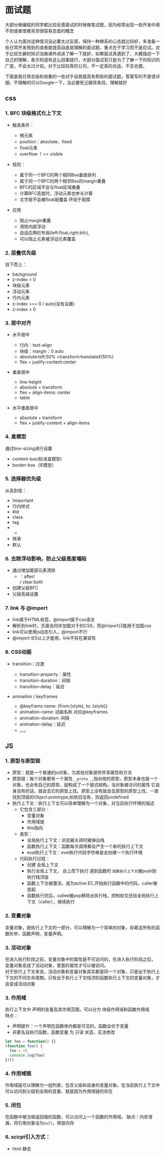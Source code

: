 # 面试题
大部分做编程的同学都比较反感面试的时候做笔试题，因为经常出现一些开发中用不到或者很难背但很容易百度的概念  

个人认为面对这种情况没必要太过反感，保持一种佛系的心态就比较好，多准备一些日常开发用到的或者能提高自底层理解的面试题，重点在于学习而不是应试。对于比较生僻的知识当做课外阅读了解一下就好，如果面试真遇到了，大概描述一下自己的理解，表示知道有这么回事就行，大部分面试官只是为了了解一下你知识的广度，不会太过计较。对于比较较真的公司，不一定真的合适，不去也罢。  

下面是我日常总结和收集的一些对于自我提高有帮助的面试题，答案写的不是很详细，不理解的可以Google一下，没必要死记硬背条目，理解就好


## css
### 1. BFC 块级格式化上下文
- 触发条件： 
  - 根元素
  - position：absolute、fixed
  - float元素
  - overflow ！== visible

- 规则：
  - 属于同一个BFC的两个相同Box垂直排列
  - 属于同一个BFC的两个相邻Box的margin重叠 
  - BFC的区域不会与float区域重叠
  - 计算BFC高度时，浮动元素也参与计算
  - 文字层不会被float层覆盖  环绕于周围

- 应用
  - 阻止margin重叠
  - 清除内部浮动
  - 自适应两栏布局(left:float,right:bfc),
  - 可以阻止元素被浮动元素覆盖

### 2. 层叠优先级 
自下而上：
- background
- z-index < 0
- 块级元素
- 浮动元素
- 行内元素
- z-index === 0 / auto(没有设置)
- z-index > 0
  
### 3. 居中对齐
- 水平居中
  - 行内：text-align
  - 块级：margin：0 auto
  - absolute:left:50% +transform:translateX(50%)
  - flex + justify-content:center
- 垂直居中
  - line-height
  - absolute + transform
  - flex + align-items: center
  - table

- 水平垂直居中
  - absolute + transform
  - flex + justify-content + align-items

### 4. 盒模型
通过box-sizing进行设置
- content-box(标准盒模型)
- border-box（IE模型）

### 5. 选择器优先级
从高到低：
- !important
- 行内样式
- #id
- class
- tag
- *
- 继承
- 默认

### 6. 去除浮动影响，防止父级高度塌陷   

- 通过增加尾部元素清除
  - ：after/ <br> / clear:both
- 创建父级BFC
- 父级高端设置

### 7. link 与 @import
- link属于HTML标签，@import属于css语法
- 解析到link时，页面会同步加载对于的CSS，而@import只能用于加载css
- link可以使用js动态引入，@import不行
- @import IE5以上才能用，link不存在兼容性

### 8. CSS动画
- transition：过渡
  - transition-property：属性
  - transition-duration：间隔
  - transition-delay：延迟

- animation / keyframes
  - @keyframs name: {from:{style}, to: {style}}
  - animation-name: 动画名称 对应@keyframes
  - animation-duration: 间隔
  - animation-delay：延迟
  - 。。。

## JS

### 1. 原型与原型链
- 原型：就是一个普通的js对象，为其他对象提供共享属性和方法
- 原型链：每个对象都有一个属性`__proto__`,指向他的原型，原型本身也是一个对象，也会有自己的原型，就构成了一个链式结构。当对象被访问的属性 它自身没有的话，就会去它的原型上找，原型上没有就会去原型的原型上找，一直找到顶级的Object.prototype,如依旧没有，则返回undefined
- 执行上下文：执行上下文可以简单理解为一个对象，对当前执行环境的描述
    - 它包含三部分：
      - 变量对象
      - 作用域链
      - this指向
    - 类型：
      - 全局执行上下文：浏览器关闭时被弹出栈
      - 函数执行上下文：函数每次调用都会产生一个新的执行上下文
      - eval执行上下文：evel执行代码字符串是会创建一个执行环境
    - 代码执行过程：
      - 创建 全局上下文
      - 执行全局上下文， 自上而下执行 遇到函数时 `函数执行上下文`被push到执行栈顶层
      - 函数上下文被激活，成为active EC,开始执行函数中的代码，caller被挂起
      - 函数执行完后，callee被pop移除出执行栈，控制权交还给全局执行上下文（caller），继续执行

### 2. 变量对象
变量对象，是执行上下文的一部分，可以理解为一个简单的对象，存着这所有的函数形参、函数声明、变量声明。
### 3. 活动对象
在进入执行阶段之前，变量对象中的属性是不可访问的，在进入执行阶段之后， 变量对象变成了活动对象，里面的属性才可以被访问。  
对于执行上下文来说，活动对象和变量对象其实都是同一个对象，只是出于执行上下文的不同生命周期。只有出于执行上下文栈顶的函数执行上下文的变量对象，才会变成活动对象
### 3. 作用域
执行上下文中 声明的变量及其作用范围，可以分为 块级作用域和函数作用域  
特点：
- 声明提升：一个声明在函数体内都是可见的，函数会优于变量
- 非匿名自执行函数，函数变量 为 只读 状态，无法修改
```js
let foo = function() {}
(function foo() {
  foo = 10
  console.log(foo)
}())
```
### 4. 作用域链
作用域链可以理解为一组列表，包含父级和自身的变量对象。在当前执行上下文中可以访问到父级到全局的变量，就是因为作用域链的存在

### 5. 闭包
在函数中被当做返回值的函数，可以访问上一个函数的作用域。 
缺点：内存泄漏，将引用对象设为`null`，释放内存

### 6. scirpt引入方式：
- html 静态<script>标签
- js 动态插入<script>
- <script defer>: 立即下载，不影响其他操作；文档解析完成之后执行，也就是解析到</html>后再执行
- <script async>: 立即下载，不影响其他操作；下载完立即执行，暂停HTML解析

### 7. 对象拷贝
- 浅拷贝：以赋值的形式拷贝对象，指向的时同一个地址
- 深拷贝：递归+类型判断
  
### 8. new运算符的执行过程
- 新生成一个对象
- 设置原型：obj.__proto__ = FunctionA.prototype
- 绑定this: FunctionA.call(this)
- 返回新对象（如果改造函数没有的话）

### 9. instanceof原理
在原型链上如果能找到`constructor.prototype` 与 该构造函数的`prototype`相等，就返回true

### 10. 类型判断


## Vue
### 1. MVVM的原理？
- 传统的是mvc，需要手动将数据渲染到页面上。
- 随着前端业务越来越复杂，将中间层做了抽离，封装成框架，比如Vue，也就是我们说`VM`层，实现一个双向绑定

### 2. 请说一下响应式数据的原理？
- 思路：在初始化时传入`data`，对所有属性使用`defineProperty`进行重新定义，在`getter`和`setter`中添加拦截，当页面获取对应属性是进行依赖收集(收集当前组件的watcher),当属性发生变化时通知相关依赖进行更新操作。
- 源码：调用`initData`初始化data数据 =》调用`new Observer`对数据进行观察 =》 通过`this.walk(value)`进行对象的处理 =》 通过`defineReactive`实现对属性的响应式处理 =》 通过`Object.defineProperty`重新定义`getter`和`setter`
- 取值：在`getter`中调用`dep.depend`进行依赖收集
- 设值：在`setter`中调用`dep.notify`除非数据对应的依赖进行更新

### 3. Vue是如何检测数组的变化的？
- 重写数组原型，对可以改变原有数组的方法进行劫持，调用`notify`手动触发更新，然后对插入的新对象进行监听
- 可以改变原有数组的方法: push/pop/shift/unshift/sort/splice/reverse
- 改变数组的原型`let proto = Object.create(Array.prototype); arr.__proto__ = proto`
- 对插入元素的方法单独处理`push,unshift,splice,`对插入的对象进行检测

### 4. 为什么Vue采用异步渲染？
- Vue采用的是组件更新，如果不采用异步更新的话，每次更新数据都会更新组件，为了性能上的考虑，在本轮数据更新后，再去异步更新视图
- 数据更新是调用`notify`通知数据更新 =》 调用`watcher.update` =》 调用`queuewatcher`将wetcher`push`的更新队列中，通过`watcher.id`进行去重 =>在`nextTick`中异步执行`flushSchedulerQueue` =》调用`watcher.run`更新视图，并触发一些钩子

### 5. nextTick实现原理
- 核心是异步。将`cb`push到`callbacks`队列中，创建微任务去清空队列
- promise =》 mutationObserver => setImmidiate

### 6. Vue中的Computed的特点
- Computed和Watch都是一个`watcher`，区别是具备缓存，当依赖发生变化时更新视图。
- initComputed =>new Watcher => defineComputed => createCompuedGetter

### 7. watch的deep是如何实现的？
- 核心是递归

### 8. Vue生命周期？每个生命周期适合做哪些事？
- created： 实例创建完成，发送请求
- mounted： 进行DOM操作
- beforeUpdate：更改状态，不会触发附加的重新渲染
- destroyed: 进行优化操作，如清空定时器 解除事件

### 9. Vue模板编译原理
- 通过正则解析标签，通过`with`改变作用域，再包装成函数
  ```js
  let render = `with(this){return ${code}}`
  let renderFn = new Function(render)
  ```

### 14. 用vnode来描述一个DOM结构
- 会将`template` => ast`语法树 => render函数 => `虚拟dom`
  ```js
  {ta, data, key, children,text}
  ```

### 15. diff算法的时间复杂度
- 先同级比较，再比较子节点；先判断一方有子节点另一方没有子节点的情况；比较都有子节点的情况；递归比较子节点

### 16. v-for为什么需要`key`
- 在组件更新时，会进行组件复用，通过`tag`和`key`去判断是否是同一个组件

### 17. 描述组件渲染和更新的过程
- 渲染组件是，会通过`Vue.extend`方法构建子组件的构造函数，并进行实例化。最终手动调用`$mount`进行挂载，更新组件是会进行`patchVnode`流程
- new Vnode => createComponent => 

### 18. Vue中data为什么是函数？
- 组件复用会创建多个实例，防止多个实例共享一个data对象





### 各种实现流程
### 1. promise是怎么实现的？
promise的核心就是一个then方法，还有两个值value和reason，分别保存成功时的值和失败的原因，还有三个状态：fulfilled,padding,rejected.  
then方法的核心是创建并返回一个新的promise，在excutor中将成功和失败的回调push到对应的回调栈中，在调用resolve或reject函数时创建一个微任务清空回调栈
resolve负责将用户传的value赋值给新的promise实例的value属性，在调用成功的回调的时候 传给onfulfilled
```js
let p = new Promsie((resolve, reject) => {
    resolve(value)
})
p.then(function onfulfilled(res) => {
    return value
}).then(function onfulfilled(res) => {
    
})
```

### 2. VueX是怎么实现的？
首先实现install方法进行插件注册，通过Vue.mixin函数 在beforeCreate钩子中 将所有组件的实例都添加一个$store属性，可以访问到store实例

创建一个Vue实例，将state放到vm实例的data上，从而实现响应式，重写一下state的getter，访问state时都从vm实例上拿数据

### 3. 如何封装Element的table和form组件？



### 4. bable的polifile和runtime的区别？
- bable的默认配置只会将新的语法转换成es5,不会转换api,像promise、set、map这种全局对象。
- 当运行环境中没有用到的api时，polyfill会做兼容，实现一些全局方法，同时也会污染全局变量
- babel-runtime不会污染全局方法，当没有相应的api时，runtime会自动引入。但是runtime不能转码实例上的方法，比如`'hello'.includes('l')`

### 5. git flow:
> git 分支的本质是指向提交对象的可变指针。  
> tag 和branch类似，都是指针，但是是固定的，不能commit，只能checkout；branch是可变指针
- 首先我们会有一个production分支，通常用master分支代替，包含最新发布到生产环境的代码，这个分支不能修改，只能从其他分支合并。
- develop分支，这个分支是我们的主开发分支，包含所有下一次要发布的代码，主要用来合并其他分支，如feature 功能开发分支
- feature，这个分支是用来开发新功能的，一旦开发完成，就会合并到devlop分支，等待一下次发布
- release分支，当我们需要往生成环境发布一个新版本的时候，会从develop分支checkout一个新的分支，完成发布后，会合并到develop和master分支
- fix分支，当线上产品发现bug时，我们会从master分支checkout一个fix分支，修复完成后，合并到master和develop分支

### 6. diff算法的了解
- diff算法的本质是找出两个对象之间的差异，目的是尽可能复用节点。
- Vue首先会判断是否是同一个组件，它是根据key和tag去判断的，还有一些其他的属性，具体的记不清了。
- 如果不是同一个组件就删除重建，是的话就更新，比较出两个对象的差异，直接对真是DOM进行增删改操作。
- updateChildren子组件更新，组件下面可能会存在多个子组件，依次对比前后子组件是否为同一组件，是的话就调用patchNode方法，否则删除重建。
- 在比较时做了一些对常见操作的优化，首先是常规比较，首对首，然后会考虑到有倒序的情况，首对尾；删除第一个元素的情况，尾对尾

### 7. Vue-router的原理
- 首先监听`hashChange`事件
- 拿到hash值`#`后面的path字符串'/xxx',传给`transitionTo`方法
- transitionTo:通过`match`方法根据`path`匹配到相应的路由
- 依次执行`beforeHooks`/`updateRoute(route)`/'onComplete'
- updateRoute: `this.current=route`
- 通过vue的响应式实现视图更新:`Vue.util.defineReactive(this, '_route', this._router.history.current)`



## 头条一面
1. 实现一个函数，判定一个给定的正整数n,是否和除了它自身以外的所有正因子之和相等，相等返回true， 否则返回false。
   示例： 输入：28， 输出： true  
   解释： 28的正因子：1，2，4，7，14.1+2+4+7+14=28
```js
function isSum(n) {
    let res = 0
    let item = 1
    while( item < n ) {
        if(n % item === 0) {
            res += item
        }
        item++
    }
    return res === n
}
console.log(isSum(28))  // true
```